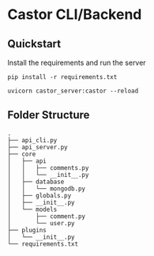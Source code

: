 # Castor CLI/Backend

## Quickstart

Install the requirements and run the server

```shell
pip install -r requirements.txt
```

```shell
uvicorn castor_server:castor --reload
```

## Folder Structure

```shell
.
├── api_cli.py
├── api_server.py
├── core
│   ├── api
│   │   ├── comments.py
│   │   └── __init__.py
│   ├── database
│   │   └── mongodb.py
│   ├── globals.py
│   ├── __init__.py
│   └── models
│       ├── comment.py
│       └── user.py
├── plugins
│   └── __init__.py
└── requirements.txt
```
